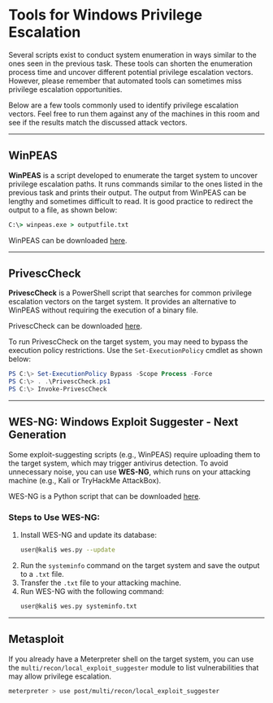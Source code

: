 # Tools for Windows Privilege Escalation

Several scripts exist to conduct system enumeration in ways similar to the ones seen in the previous task. These tools can shorten the enumeration process time and uncover different potential privilege escalation vectors. However, please remember that automated tools can sometimes miss privilege escalation opportunities.

Below are a few tools commonly used to identify privilege escalation vectors. Feel free to run them against any of the machines in this room and see if the results match the discussed attack vectors.

---

## WinPEAS

**WinPEAS** is a script developed to enumerate the target system to uncover privilege escalation paths. It runs commands similar to the ones listed in the previous task and prints their output. The output from WinPEAS can be lengthy and sometimes difficult to read. It is good practice to redirect the output to a file, as shown below:

```cmd
C:\> winpeas.exe > outputfile.txt
```

WinPEAS can be downloaded [here](https://github.com/carlospolop/PEASS-ng).

---

## PrivescCheck

**PrivescCheck** is a PowerShell script that searches for common privilege escalation vectors on the target system. It provides an alternative to WinPEAS without requiring the execution of a binary file.

PrivescCheck can be downloaded [here](https://github.com/itm4n/PrivescCheck).

To run PrivescCheck on the target system, you may need to bypass the execution policy restrictions. Use the `Set-ExecutionPolicy` cmdlet as shown below:

```powershell
PS C:\> Set-ExecutionPolicy Bypass -Scope Process -Force
PS C:\> . .\PrivescCheck.ps1
PS C:\> Invoke-PrivescCheck
```

---

## WES-NG: Windows Exploit Suggester - Next Generation

Some exploit-suggesting scripts (e.g., WinPEAS) require uploading them to the target system, which may trigger antivirus detection. To avoid unnecessary noise, you can use **WES-NG**, which runs on your attacking machine (e.g., Kali or TryHackMe AttackBox).

WES-NG is a Python script that can be downloaded [here](https://github.com/bitsadmin/wesng).

### Steps to Use WES-NG:
1. Install WES-NG and update its database:
    ```bash
    user@kali$ wes.py --update
    ```
2. Run the `systeminfo` command on the target system and save the output to a `.txt` file.
3. Transfer the `.txt` file to your attacking machine.
4. Run WES-NG with the following command:
    ```bash
    user@kali$ wes.py systeminfo.txt
    ```

---

## Metasploit

If you already have a Meterpreter shell on the target system, you can use the `multi/recon/local_exploit_suggester` module to list vulnerabilities that may allow privilege escalation.

```bash
meterpreter > use post/multi/recon/local_exploit_suggester
```